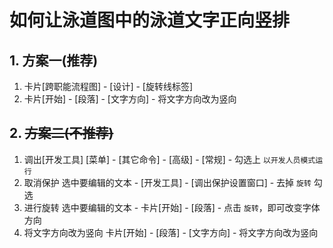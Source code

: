 # 如何让泳道图中的泳道文字正向竖排

## 1. 方案一(推荐)

1. 卡片[跨职能流程图] - [设计] - [旋转线标签]
2. 卡片[开始] - [段落] - [文字方向] - 将文字方向改为竖向

## 2. ~~方案二(不推荐)~~

1. 调出[开发工具]
   [菜单] - [其它命令] - [高级] - [常规] - 勾选上 `以开发人员模式运行`
2. 取消保护
   选中要编辑的文本 - [开发工具] - [调出保护设置窗口] - 去掉 `旋转` 勾选
3. 进行旋转
   选中要编辑的文本 - 卡片[开始] - [段落] - 点击 `旋转`，即可改变字体方向
4. 将文字方向改为竖向
   卡片[开始] - [段落] - [文字方向] - 将文字方向改为竖向
